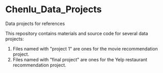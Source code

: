 # Chenlu_Data_Projects
Data projects for references

This repository contains materials and source code for several data projects:
  
  1. Files named with "project 1" are ones for the movie recommendation project.
  2. Files named with "final project" are ones for the Yelp restaurant recommendation project.

